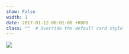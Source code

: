 ```yaml
---
show: False
width: 1
date: 2017-01-12 00:01:00 +0800
class: ""  # Override the default card style
---
```

<div>
<img src="{{ 'assets/images/badges/MIT_Social_circle.png' | relative_url }}" class="img-fluid rounded-xl" >
</div>
